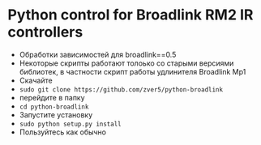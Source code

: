 Python control for Broadlink RM2 IR controllers
===============================================

* Обработки зависимостей для broadlink==0.5
* Некоторые скрипты работают толоько со старыми версиями библиотек, в частности скрипт работы удлинителя Broadlink Mp1
* Скачайте 
* `sudo git clone https://github.com/zver5/python-broadlink`
* перейдите в папку
* `cd python-broadlink`
* Запустите установку
* `sudo python setup.py install`
* Пользуйтесь как обычно
